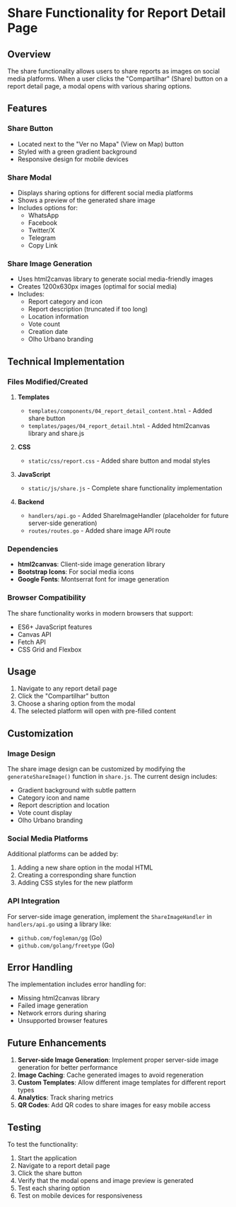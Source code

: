 # Share Functionality for Report Detail Page

## Overview

The share functionality allows users to share reports as images on social media platforms. When a user clicks the "Compartilhar" (Share) button on a report detail page, a modal opens with various sharing options.

## Features

### Share Button
- Located next to the "Ver no Mapa" (View on Map) button
- Styled with a green gradient background
- Responsive design for mobile devices

### Share Modal
- Displays sharing options for different social media platforms
- Shows a preview of the generated share image
- Includes options for:
  - WhatsApp
  - Facebook
  - Twitter/X
  - Telegram
  - Copy Link

### Share Image Generation
- Uses html2canvas library to generate social media-friendly images
- Creates 1200x630px images (optimal for social media)
- Includes:
  - Report category and icon
  - Report description (truncated if too long)
  - Location information
  - Vote count
  - Creation date
  - Olho Urbano branding

## Technical Implementation

### Files Modified/Created

1. **Templates**
   - `templates/components/04_report_detail_content.html` - Added share button
   - `templates/pages/04_report_detail.html` - Added html2canvas library and share.js

2. **CSS**
   - `static/css/report.css` - Added share button and modal styles

3. **JavaScript**
   - `static/js/share.js` - Complete share functionality implementation

4. **Backend**
   - `handlers/api.go` - Added ShareImageHandler (placeholder for future server-side generation)
   - `routes/routes.go` - Added share image API route

### Dependencies

- **html2canvas**: Client-side image generation library
- **Bootstrap Icons**: For social media icons
- **Google Fonts**: Montserrat font for image generation

### Browser Compatibility

The share functionality works in modern browsers that support:
- ES6+ JavaScript features
- Canvas API
- Fetch API
- CSS Grid and Flexbox

## Usage

1. Navigate to any report detail page
2. Click the "Compartilhar" button
3. Choose a sharing option from the modal
4. The selected platform will open with pre-filled content

## Customization

### Image Design
The share image design can be customized by modifying the `generateShareImage()` function in `share.js`. The current design includes:

- Gradient background with subtle pattern
- Category icon and name
- Report description and location
- Vote count display
- Olho Urbano branding

### Social Media Platforms
Additional platforms can be added by:
1. Adding a new share option in the modal HTML
2. Creating a corresponding share function
3. Adding CSS styles for the new platform

### API Integration
For server-side image generation, implement the `ShareImageHandler` in `handlers/api.go` using a library like:
- `github.com/fogleman/gg` (Go)
- `github.com/golang/freetype` (Go)

## Error Handling

The implementation includes error handling for:
- Missing html2canvas library
- Failed image generation
- Network errors during sharing
- Unsupported browser features

## Future Enhancements

1. **Server-side Image Generation**: Implement proper server-side image generation for better performance
2. **Image Caching**: Cache generated images to avoid regeneration
3. **Custom Templates**: Allow different image templates for different report types
4. **Analytics**: Track sharing metrics
5. **QR Codes**: Add QR codes to share images for easy mobile access

## Testing

To test the functionality:
1. Start the application
2. Navigate to a report detail page
3. Click the share button
4. Verify that the modal opens and image preview is generated
5. Test each sharing option
6. Test on mobile devices for responsiveness

